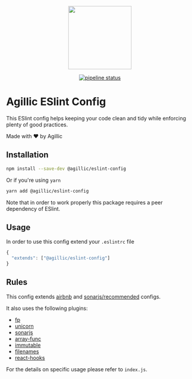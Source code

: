 <p align="center">
    <img src="https://www.agillic.com/wp-content/uploads/2016/02/Logo.svg"
        height="170">
</p>

<p align="center">
  <a href="https://gitlab.com/agillic-ci/create-reducer/commits/master"><img alt="pipeline status" src="https://gitlab.com/agillic-ci/eslint-config/badges/master/pipeline.svg" /></a>
</p>

# Agillic ESlint Config

This ESlint config helps keeping your code clean and tidy while enforcing plenty of good practices.

Made with :heart: by Agillic

## Installation

```sh
npm install --save-dev @agillic/eslint-config
```

Or if you're using `yarn`

```sh
yarn add @agillic/eslint-config
```

Note that in order to work properly this package requires a peer dependency of ESlint.

## Usage

In order to use this config extend your `.eslintrc` file

```javascript
{
  "extends": ["@agillic/eslint-config"]
}
```

## Rules

This config extends [airbnb](https://github.com/airbnb/javascript) and [sonarjs/recommended](https://github.com/SonarSource/eslint-plugin-sonarjs) configs.

It also uses the following plugins:
- [fp](https://github.com/jfmengels/eslint-plugin-fp)
- [unicorn](https://github.com/sindresorhus/eslint-plugin-unicorn)
- [sonarjs](https://github.com/SonarSource/eslint-plugin-sonarjs)
- [array-func](https://github.com/freaktechnik/eslint-plugin-array-func)
- [immutable](https://github.com/jhusain/eslint-plugin-immutable)
- [filenames](https://github.com/mapbox/eslint-plugin-react-filenames)
- [react-hooks](https://github.com/paboulos/react-hooks-eslint)

For the details on specific usage please refer to `index.js`.
